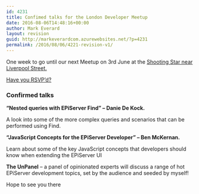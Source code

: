 ```yaml
---
id: 4231
title: Confimed talks for the London Developer Meetup
date: 2016-08-06T14:48:16+00:00
author: Mark Everard
layout: revision
guid: http://markeverardcom.azurewebsites.net/?p=4231
permalink: /2016/08/06/4221-revision-v1/
---
```

One week to go until our next Meetup on 3rd June at the [Shooting Star near Liverpool Street.](http://www.shootingstar-city.co.uk/)

<a href="http://www.meetup.com/EPiServer-London/events/222152680/" target="_blank">Have you RSVP’d?</a>

### Confirmed talks

**“Nested queries with EPiServer Find” – Danie De Kock.**

A look into some of the more complex queries and scenarios that can be performed using Find.

**“JavaScript Concepts for the EPiServer Developer” – Ben McKernan.**

Learn about some of the key JavaScript concepts that developers should know when extending the EPiServer UI

**The UnPanel** – a panel of opinionated experts will discuss a range of hot EPiServer development topics, set by the audience and seeded by myself!

Hope to see you there